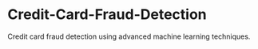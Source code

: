 # Credit-Card-Fraud-Detection
Credit card fraud detection using advanced machine learning techniques.
